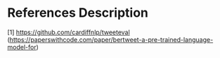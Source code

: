 # References Description

[1] https://github.com/cardiffnlp/tweeteval (https://paperswithcode.com/paper/bertweet-a-pre-trained-language-model-for)
